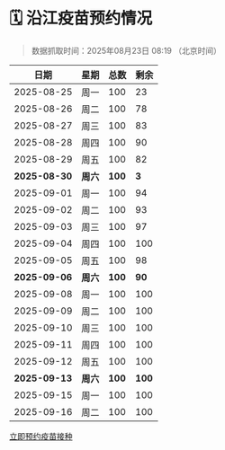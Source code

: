 # 🗓️ 沿江疫苗预约情况

> 数据抓取时间：2025年08月23日 08:19 （北京时间）

| 日期 | 星期 | 总数 | 剩余 |
|------|------|------|------|
| 2025-08-25 | 周一 | 100 | 23 |
| 2025-08-26 | 周二 | 100 | 78 |
| 2025-08-27 | 周三 | 100 | 83 |
| 2025-08-28 | 周四 | 100 | 90 |
| 2025-08-29 | 周五 | 100 | 82 |
| **2025-08-30** | **周六** | **100** | **3** |
| 2025-09-01 | 周一 | 100 | 94 |
| 2025-09-02 | 周二 | 100 | 93 |
| 2025-09-03 | 周三 | 100 | 97 |
| 2025-09-04 | 周四 | 100 | 100 |
| 2025-09-05 | 周五 | 100 | 98 |
| **2025-09-06** | **周六** | **100** | **90** |
| 2025-09-08 | 周一 | 100 | 100 |
| 2025-09-09 | 周二 | 100 | 100 |
| 2025-09-10 | 周三 | 100 | 100 |
| 2025-09-11 | 周四 | 100 | 100 |
| 2025-09-12 | 周五 | 100 | 100 |
| **2025-09-13** | **周六** | **100** | **100** |
| 2025-09-15 | 周一 | 100 | 100 |
| 2025-09-16 | 周二 | 100 | 100 |


<div class="button-container">
<a class="btn" href="http://yfzweb.ishequ.net/#/login" target="_blank">立即预约疫苗接种</a>
</div>

